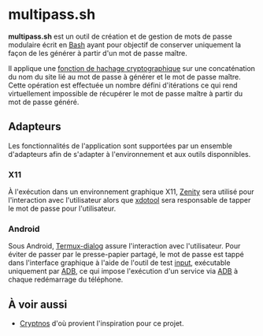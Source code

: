 multipass.sh
============

**multipass.sh** est un outil de création et de gestion de mots de passe modulaire écrit en [Bash] ayant pour objectif
de conserver uniquement la façon de les générer à partir d'un mot de passe maître.

Il applique une [fonction de hachage cryptographique] sur une concaténation du nom du site lié au mot de passe à
générer et le mot de passe maître.  Cette opération est effectuée un nombre défini d'itérations ce qui rend
virtuellement impossible de récupérer le mot de passe maître à partir du mot de passe généré.

## Adapteurs
Les fonctionnalités de l'application sont supportées par un ensemble d'adapteurs afin de s'adapter à l'environnement et
aux outils disponnibles.

### X11
À l'exécution dans un environnement graphique X11, [Zenity] sera utilisé pour l'interaction avec l'utilisateur alors
que [xdotool] sera responsable de tapper le mot de passe pour l'utilisateur.

### Android
Sous Android, [Termux-dialog] assure l'interaction avec l'utilisateur.  Pour éviter de passer par le presse-papier
partagé, le mot de passe est tappé dans l'interface graphique à l'aide de l'outil de test [input], exécutable
uniquement par [ADB], ce qui impose l'exécution d'un service via [ADB] à chaque redémarrage du téléphone.

## À voir aussi
 - [Cryptnos] d'où provient l'inspiration pour ce projet.

[Cryptnos]: https://www.cryptnos.com/
[Bash]: https://fr.wikipedia.org/wiki/Bourne-Again_shell
[fonction de hachage cryptographique]: https://fr.wikipedia.org/wiki/Fonction_de_hachage_cryptographique
[xdotool]: https://www.semicomplete.com/projects/xdotool/
[Zenity]: https://en.wikipedia.org/wiki/Zenity
[Termux-dialog]: https://wiki.termux.com/wiki/Termux-dialog
[input]: https://github.com/aosp-mirror/platform_frameworks_base/blob/master/cmds/input/src/com/android/commands/input/Input.java
[ADB]: https://developer.android.com/studio/command-line/adb

